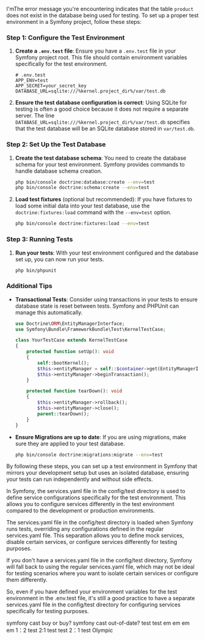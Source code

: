 I'mThe error message you're encountering indicates that the table `product` does not exist in the database being used for testing. To set up a proper test environment in a Symfony project, follow these steps:

### Step 1: Configure the Test Environment

1. **Create a `.env.test` file**:
   Ensure you have a `.env.test` file in your Symfony project root. This file should contain environment variables specifically for the test environment.

   ```dotenv
   # .env.test
   APP_ENV=test
   APP_SECRET=your_secret_key
   DATABASE_URL=sqlite:///%kernel.project_dir%/var/test.db
   ```

2. **Ensure the test database configuration is correct**:
   Using SQLite for testing is often a good choice because it does not require a separate server. The line `DATABASE_URL=sqlite:///%kernel.project_dir%/var/test.db` specifies that the test database will be an SQLite database stored in `var/test.db`.

### Step 2: Set Up the Test Database

1. **Create the test database schema**:
   You need to create the database schema for your test environment. Symfony provides commands to handle database schema creation.

   ```bash
   php bin/console doctrine:database:create --env=test
   php bin/console doctrine:schema:create --env=test
   ```

2. **Load test fixtures** (optional but recommended):
   If you have fixtures to load some initial data into your test database, use the `doctrine:fixtures:load` command with the `--env=test` option.

   ```bash
   php bin/console doctrine:fixtures:load --env=test
   ```

### Step 3: Running Tests

1. **Run your tests**:
   With your test environment configured and the database set up, you can now run your tests.

   ```bash
   php bin/phpunit
   ```

### Additional Tips

- **Transactional Tests**: Consider using transactions in your tests to ensure database state is reset between tests. Symfony and PHPUnit can manage this automatically.
  
  ```php
  use Doctrine\ORM\EntityManagerInterface;
  use Symfony\Bundle\FrameworkBundle\Test\KernelTestCase;

  class YourTestCase extends KernelTestCase
  {
      protected function setUp(): void
      {
          self::bootKernel();
          $this->entityManager = self::$container->get(EntityManagerInterface::class);
          $this->entityManager->beginTransaction();
      }

      protected function tearDown(): void
      {
          $this->entityManager->rollback();
          $this->entityManager->close();
          parent::tearDown();
      }
  }
  ```

- **Ensure Migrations are up to date**: If you are using migrations, make sure they are applied to your test database.

  ```bash
  php bin/console doctrine:migrations:migrate --env=test
  ```

By following these steps, you can set up a test environment in Symfony that mirrors your development setup but uses an isolated database, ensuring your tests can run independently and without side effects.

In Symfony, the services.yaml file in the config/test directory is used to define service configurations specifically for the test environment. This allows you to configure services differently in the test environment compared to the development or production environments.

The services.yaml file in the config/test directory is loaded when Symfony runs tests, overriding any configurations defined in the regular services.yaml file. This separation allows you to define mock services, disable certain services, or configure services differently for testing purposes.

If you don't have a services.yaml file in the config/test directory, Symfony will fall back to using the regular services.yaml file, which may not be ideal for testing scenarios where you want to isolate certain services or configure them differently.

So, even if you have defined your environment variables for the test environment in the .env.test file, it's still a good practice to have a separate services.yaml file in the config/test directory for configuring services specifically for testing purposes.

symfony cast buy or buy?
symfony cast out-of-date?
test
test
em
em
em
em
1：2
test 
2:1
test
test
2：1
test
Olympic 
